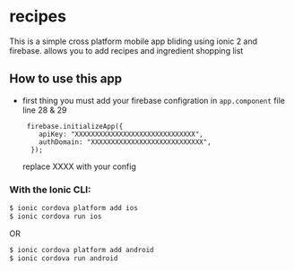# recipes

This is a simple cross platform mobile app bliding using ionic 2 and firebase.
allows you to add recipes and ingredient shopping list 
## How to use this app 

* first thing you must add your firebase configration in `app.component` file line 28 & 29 
  ```
   firebase.initializeApp({
      apiKey: "XXXXXXXXXXXXXXXXXXXXXXXXXXXXXX",
      authDomain: "XXXXXXXXXXXXXXXXXXXXXXXXXXXX",
    }); 
    ```

    replace XXXX with your config 

### With the Ionic CLI:


```bash
$ ionic cordova platform add ios
$ ionic cordova run ios
```

OR 

```bash
$ ionic cordova platform add android
$ ionic cordova run android 
```



